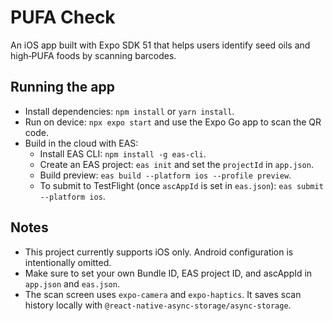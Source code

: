 # PUFA Check

An iOS app built with Expo SDK 51 that helps users identify seed oils and high‑PUFA foods by scanning barcodes.

## Running the app

- Install dependencies: `npm install` or `yarn install`.
- Run on device: `npx expo start` and use the Expo Go app to scan the QR code.
- Build in the cloud with EAS:
  - Install EAS CLI: `npm install -g eas-cli`.
  - Create an EAS project: `eas init` and set the `projectId` in `app.json`.
  - Build preview: `eas build --platform ios --profile preview`.
  - To submit to TestFlight (once `ascAppId` is set in `eas.json`): `eas submit --platform ios`.

## Notes

- This project currently supports iOS only. Android configuration is intentionally omitted.
- Make sure to set your own Bundle ID, EAS project ID, and ascAppId in `app.json` and `eas.json`.
- The scan screen uses `expo-camera` and `expo-haptics`. It saves scan history locally with `@react-native-async-storage/async-storage`.
